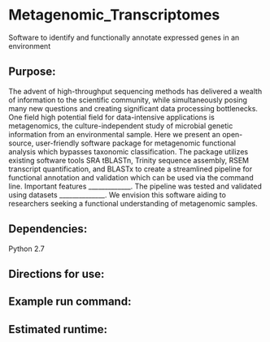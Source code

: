 # Metagenomic_Transcriptomes
Software to identify and functionally annotate expressed genes in an environment

## Purpose:
The advent of high-throughput sequencing methods has delivered a wealth of information to the scientific community, while simultaneously posing many new questions and creating significant data processing bottlenecks. One field high potential field for data-intensive applications is metagenomics, the culture-independent study of microbial genetic information from an environmental sample. Here we present an open-source, user-friendly software package for metagenomic functional analysis which bypasses taxonomic classification. The package utilizes existing software tools SRA tBLASTn, Trinity sequence assembly, RSEM transcript quantification, and BLASTx to create a streamlined pipeline for functional annotation and validation which can be used via the command line. Important features _____________. The pipeline was tested and validated using datasets ______________. We envision this software aiding to researchers seeking a functional understanding of metagenomic samples.

## Dependencies:
Python 2.7

## Directions for use:

## Example run command:

## Estimated runtime:


